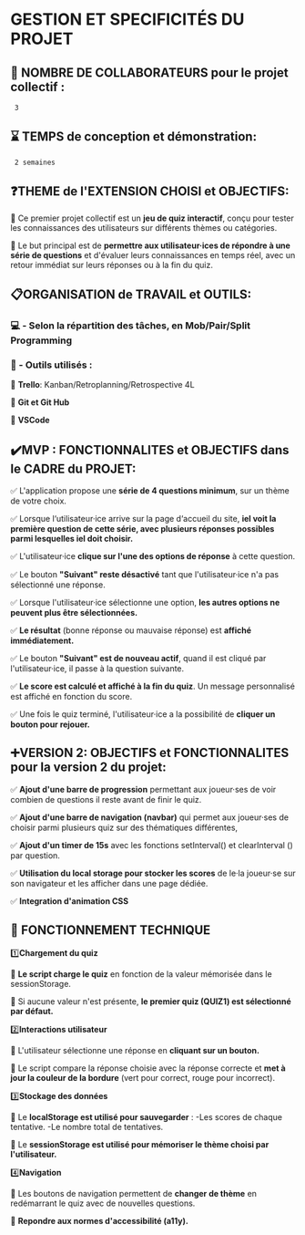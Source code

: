 # **GESTION ET SPECIFICITÉS DU PROJET**

## 🤝 **NOMBRE DE COLLABORATEURS pour le projet collectif** :
     3

## ⌛️ **TEMPS de conception et démonstration**: 
     2 semaines

## ❓**THEME de l'EXTENSION CHOISI et OBJECTIFS:**

 📌 Ce  premier projet collectif est un **jeu de quiz interactif**, conçu pour tester les connaissances des utilisateurs sur différents thèmes ou catégories.
  
 📌  Le but principal est de **permettre aux utilisateur·ices de répondre à une série de questions** et d'évaluer leurs connaissances en temps réel, avec un retour immédiat sur leurs réponses ou à la fin du quiz.

## 📋**ORGANISATION de TRAVAIL et OUTILS:**

### 💻  - Selon la répartition des tâches, en Mob/Pair/Split Programming

### 🔧 - Outils utilisés :
  
📌 **Trello**: Kanban/Retroplanning/Retrospective 4L
    
📌 **Git et Git Hub**
    
📌 **VSCode**
      

## ✔️**MVP : FONCTIONNALITES et OBJECTIFS dans le CADRE du PROJET:**
 
  ✅  L'application propose une **série de 4 questions minimum**, sur un thème de votre choix.
    
  ✅  Lorsque l‘utilisateur·ice arrive sur la page d‘accueil du site, **iel voit la première question de cette série,
        avec plusieurs réponses possibles parmi lesquelles iel doit choisir.**
    
  ✅  L'utilisateur·ice **clique sur l'une des options de réponse** à cette question.
    
  ✅  Le bouton **"Suivant" reste désactivé** tant que l'utilisateur·ice n'a pas sélectionné une réponse.
    
  ✅  Lorsque l'utilisateur·ice sélectionne une option, **les autres options ne peuvent plus être sélectionnées.**

  ✅ **Le résultat** (bonne réponse ou mauvaise réponse) est **affiché immédiatement.**

  ✅  Le bouton **"Suivant" est de nouveau actif**, quand il est cliqué par l'utilisateur·ice,
        il passe à la question suivante.

  ✅  **Le score est calculé et affiché à la fin du quiz**. Un message personnalisé est affiché en fonction du score.

  ✅  Une fois le quiz terminé, l'utilisateur·ice a la possibilité de **cliquer un bouton pour rejouer.**
    

## ➕**VERSION 2: OBJECTIFS et FONCTIONNALITES pour la version 2 du projet:**

  ✅ **Ajout d'une barre de progression** permettant aux joueur·ses de voir
        combien de questions il reste avant de finir le quiz.

  ✅ **Ajout d'une barre de navigation (navbar)** qui permet aux joueur·ses de choisir parmi
        plusieurs quiz sur des thématiques différentes,
         
  ✅ **Ajout d'un timer de 15s** avec les fonctions setInterval() et clearInterval () par question.

  ✅ **Utilisation du local storage pour stocker les scores** de le·la joueur·se sur son navigateur
          et les afficher dans une page dédiée.

  ✅ **Integration d'animation CSS**


## 🔎 **FONCTIONNEMENT TECHNIQUE** ##

   1️⃣**Chargement du quiz**
   
📌  **Le script charge le quiz** en fonction de la valeur mémorisée dans le sessionStorage.

📌  Si aucune valeur n'est présente, **le premier quiz (QUIZ1) est sélectionné par défaut.**
    
   2️⃣**Interactions utilisateur**
   
📌 L'utilisateur sélectionne une réponse en **cliquant sur un bouton.**

📌 Le script compare la réponse choisie avec la réponse correcte et **met à jour la couleur de la bordure**
      (vert pour correct, rouge pour incorrect).

   3️⃣**Stockage des données**
   
 📌 Le **localStorage est utilisé pour sauvegarder** :
            -Les scores de chaque tentative.
            -Le nombre total de tentatives.
            
 📌 Le **sessionStorage est utilisé pour mémoriser le thème choisi par l'utilisateur.**

   4️⃣**Navigation**
   
 📌 Les boutons de navigation permettent de **changer de thème** en redémarrant le quiz avec de nouvelles questions.

 📌 **Repondre aux normes d'accessibilité (a11y).**

        

     
